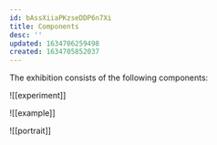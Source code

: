 ```yaml
---
id: bAssXiiaPKzseDDP6n7Xi
title: Components
desc: ''
updated: 1634706259498
created: 1634705852037
---
```

The exhibition consists of the following components:

![[experiment]]

![[example]]

![[portrait]]